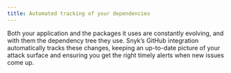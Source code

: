 ```yaml
---
title: Automated tracking of your dependencies
---
```


Both your application and the packages it uses are constantly evolving, and with them the dependency tree they use. Snyk’s GitHub integration automatically tracks these changes, keeping an up-to-date picture of your attack surface and ensuring you get the right timely alerts when new issues come up.
